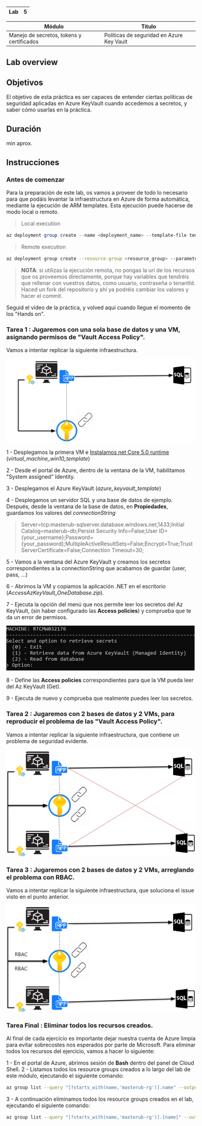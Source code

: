 
| Lab |  5  |
| --  | -- |

| Módulo | Título | 
| --  | -- |
| Manejo de secretos, tokens y certificados | Políticas de seguridad en Azure Key Vault |

## Lab overview

## Objetivos
El objetivo de esta práctica es ser capaces de entender ciertas políticas de seguridad aplicadas en Azure KeyVault cuando accedemos a secretos, y saber cómo usarlas en la práctica.

## Duración
 min aprox.

## Instrucciones

### Antes de comenzar

Para la preparación de este lab, os vamos a proveer de todo lo necesario para que podáis levantar la infraestructura en Azure de forma automática, mediante la ejecución de ARM templates. Esta ejecución puede hacerse de modo local o remoto.

> Local execution

```powershell
az deployment group create --name <deployment_name> --template-file template.json --parameters parameters.json --resource-group <resource_grousp>
```

> Remote execution

```bash
az deployment group create --resource-group <resource_group> --parameters <github_raw_uri> --template-uri <github_raw_uri>
```

> **NOTA**: si utilizas la ejecución remota, no pongas la uri de los recursos que os proveemos directamente, porque hay variables que tendréis que rellenar con vuestros datos, como usuario, contraseña o tenantId. Haced un fork del repositorio y ahí ya podréis cambiar los valores y hacer el commit.

Seguid el vídeo de la práctica, y volved aquí cuando llegue el momento de los "Hands on".

### Tarea 1 : Jugaremos con una sola base de datos y una VM, asignando permisos de "Vault Access Policy".

Vamos a intentar replicar la siguiente infraestructura.

![1_db_1_vm](../../Recursos/2%20-%20Seguridad%20en%20el%20cloud/lab5_1_db_1_vm.png)

1 - Desplegamos la primera VM e [Instalamos net Core 5.0 runtime](https://dotnet.microsoft.com/en-us/download/dotnet/thank-you/runtime-desktop-5.0.15-windows-x64-installer) (_virtual_machine_win10_template_)

2 - Desde el portal de Azure, dentro de la ventana de la VM, habilitamos "System assigned" Identity.

3 - Desplegamos el Azure KeyVault (_azure_keyvault_template_)

4 - Desplegamos un servidor SQL y una base de datos de ejemplo. Después, desde la ventana de la base de datos, en **Propiedades**, guardamos los valores del _connectionString_ 
  
> Server=tcp:masterub-sqlserver.database.windows.net,1433;Initial Catalog=masterub-db;Persist Security Info=False;User ID={your_username};Password={your_password};MultipleActiveResultSets=False;Encrypt=True;TrustServerCertificate=False;Connection Timeout=30;

5 - Vamos a la ventana del Azure KeyVault y creamos los secretos correspondientes a la connectionString que acabamos de guardar (user, pass, ...)

6 - Abrimos la VM y copiamos la aplicación .NET en el escritorio (_AccessAzKeyVault_OneDatabase.zip_).

7 - Ejecuta la opción del menú que nos permite leer los secretos del Az KeyVault, (sin haber configurado las **Access policies**) y comprueba que te da un error de permisos.

![lab5_console_onedatabase](../../Recursos/2%20-%20Seguridad%20en%20el%20cloud/lab5_console_onedatabase.png)

8 - Define las **Access policies** correspondientes para que la VM pueda leer del Az KeyVault (Get).

9 - Ejecuta de nuevo y comprueba que realmente puedes leer los secretos.


### Tarea 2 : Jugaremos con 2 bases de datos y 2 VMs, para reproducir el problema de las "Vault Access Policy".

Vamos a intentar replicar la siguiente infraestructura, que contiene un problema de seguridad evidente.

![2_db_2_vms_issue](../../Recursos/2%20-%20Seguridad%20en%20el%20cloud/lab5_2_db_2_vms_issue.png)

### Tarea 3 : Jugaremos con 2 bases de datos y 2 VMs, arreglando el problema con RBAC.

Vamos a intentar replicar la siguiente infraestructura, que soluciona el issue visto en el punto anterior.

![2_db_2_vms_rbac](../../Recursos/2%20-%20Seguridad%20en%20el%20cloud/lab5_2_db_2_vms_rbac.png)


### Tarea Final : Eliminar todos los recursos creados.

Al final de cada ejercicio es importante dejar nuestra cuenta de Azure limpia para evitar sobrecostes nos esperados por parte de Microsoft.
Para eliminar todos los recursos del ejercicio, vamos a hacer lo siguiente:

1 - En el portal de Azure, abrimos sesión de **Bash** dentro del panel de Cloud Shell.
2 - Listamos todos los resource groups creados a lo largo del lab de este módulo, ejecutando el siguiente comando:
```bash
az group list --query "[?starts_with(name,'masterub-rg')].name" --output tsv
```
3 - A continuación eliminamos todos los resource groups creados en el lab, ejecutando el siguiente comando:
```bash
az group list --query "[?starts_with(name,'masterub-rg')].[name]" --output tsv | xargs -L1 bash -c 'az group delete --name $0 --no-wait --yes'
```

